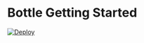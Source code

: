 # Bottle Getting Started

[![Deploy](https://www.herokucdn.com/deploy/button.png)](https://heroku.com/deploy)
